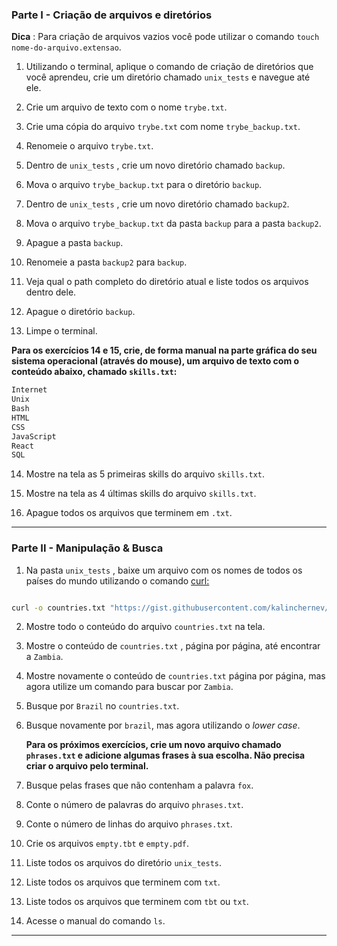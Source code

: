 ### Parte I - Criação de arquivos e diretórios

**Dica** : Para criação de arquivos vazios você pode utilizar o comando  `touch nome-do-arquivo.extensao`.

1.  Utilizando o terminal, aplique o comando de criação de diretórios que você aprendeu, crie um diretório chamado  `unix_tests`  e navegue até ele.
    
2.  Crie um arquivo de texto com o nome  `trybe.txt`.
    
3.  Crie uma cópia do arquivo  `trybe.txt`  com nome  `trybe_backup.txt`.
    
4.  Renomeie o arquivo  `trybe.txt`.
    
5.  Dentro de  `unix_tests`  , crie um novo diretório chamado  `backup`.
    
6.  Mova o arquivo  `trybe_backup.txt`  para o diretório  `backup`.
    
7.  Dentro de  `unix_tests`  , crie um novo diretório chamado  `backup2`.
    
8.  Mova o arquivo  `trybe_backup.txt`  da pasta  `backup`  para a pasta  `backup2`.
    
9.  Apague a pasta  `backup`.
    
10.  Renomeie a pasta  `backup2`  para  `backup`.
    
11.  Veja qual o path completo do diretório atual e liste todos os arquivos dentro dele.
    
12.  Apague o diretório  `backup`.
    
13.  Limpe o terminal.
    

**Para os exercícios 14 e 15, crie, de forma manual na parte gráfica do seu sistema operacional (através do mouse), um arquivo de texto com o conteúdo abaixo, chamado  `skills.txt`:**

```sh
Internet
Unix
Bash
HTML
CSS
JavaScript
React
SQL
```

14.  Mostre na tela as 5 primeiras skills do arquivo  `skills.txt`.
    
15.  Mostre na tela as 4 últimas skills do arquivo  `skills.txt`.
    
16.  Apague todos os arquivos que terminem em  `.txt`.
    
----------

### Parte II - Manipulação & Busca

1.  Na pasta  `unix_tests`  , baixe um arquivo com os nomes de todos os países do mundo utilizando o comando  [curl:](https://linux.die.net/man/1/curl)

```sh

curl -o countries.txt "https://gist.githubusercontent.com/kalinchernev/486393efcca01623b18d/raw/daa24c9fea66afb7d68f8d69f0c4b8eeb9406e83/countries"
```

2.  Mostre todo o conteúdo do arquivo  `countries.txt`  na tela.
    
3.  Mostre o conteúdo de  `countries.txt`  , página por página, até encontrar a  `Zambia`.
    
4.  Mostre novamente o conteúdo de  `countries.txt`  página por página, mas agora utilize um comando para buscar por  `Zambia`.
    
5.  Busque por  `Brazil`  no  `countries.txt`.
    
6.  Busque novamente por  `brazil`, mas agora utilizando o  _lower case_.
    
    **Para os próximos exercícios, crie um novo arquivo chamado  `phrases.txt`  e adicione algumas frases à sua escolha. Não precisa criar o arquivo pelo terminal.**
    
7.  Busque pelas frases que não contenham a palavra  `fox`.
    
8.  Conte o número de palavras do arquivo  `phrases.txt`.
    
9.  Conte o número de linhas do arquivo  `phrases.txt`.
    
10.  Crie os arquivos  `empty.tbt`  e  `empty.pdf`.
    
11.  Liste todos os arquivos do diretório  `unix_tests`.
    
12.  Liste todos os arquivos que terminem com  `txt`.
    
13.  Liste todos os arquivos que terminem com  `tbt`  ou  `txt`.
    
14.  Acesse o manual do comando  `ls`.
    
----------
